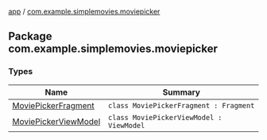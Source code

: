[app](../index.md) / [com.example.simplemovies.moviepicker](./index.md)

## Package com.example.simplemovies.moviepicker

### Types

| Name | Summary |
|---|---|
| [MoviePickerFragment](-movie-picker-fragment/index.md) | `class MoviePickerFragment : Fragment` |
| [MoviePickerViewModel](-movie-picker-view-model/index.md) | `class MoviePickerViewModel : ViewModel` |
